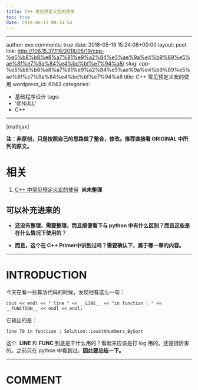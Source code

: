 ```yaml
---
title: C++ 常见预定义宏的使用
toc: true
date: 2018-06-11 08:14:54
---
```

---
author: evo
comments: true
date: 2018-05-19 15:24:08+00:00
layout: post
link: http://106.15.37.116/2018/05/19/cpp-%e5%b8%b8%e8%a7%81%e9%a2%84%e5%ae%9a%e4%b9%89%e5%ae%8f%e7%9a%84%e4%bd%bf%e7%94%a8/
slug: cpp-%e5%b8%b8%e8%a7%81%e9%a2%84%e5%ae%9a%e4%b9%89%e5%ae%8f%e7%9a%84%e4%bd%bf%e7%94%a8
title: C++ 常见预定义宏的使用
wordpress_id: 6043
categories:
- 基础程序设计
tags:
- '@NULL'
- C++
---

<!-- more -->

[mathjax]

**注：非原创，只是按照自己的思路做了整合，修改。推荐直接看 ORIGINAL 中所列的原文。**


# 相关





 	
  1. [C++ 中常见预定义宏的使用](https://blog.csdn.net/hgl868/article/details/7058906)  **尚未整理**




## 可以补充进来的





 	
  * **还没有整理，需要整理，而且顺便看下与 python 中有什么区别？而且这些是在什么情况下使用的？**

 	
  * **而且，这个在 C++ Primer中讲到过吗？需要确认下，属于哪一章的内容。**





* * *





# INTRODUCTION


今天在看一些算法代码的时候，发现他有这么一句：

    
    cout << endl << " line " << __LINE__ << "in function : " << __FUNCTION__ << endl << endl;


它输出的是：

    
    line 70 in function : Solution::LeastKNumbers_BySort


这个  __LINE__ 和 __FUNC__ 到底是干什么用的？看起来应该是打 log 用的。还是很厉害的。之前只在 python 中看到过。**因此要总结一下。**





















* * *





# COMMENT



